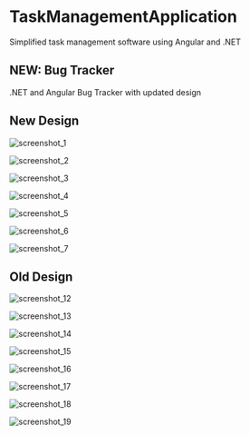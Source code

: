 # TaskManagementApplication
Simplified task management software using Angular and .NET

## NEW: Bug Tracker
.NET and Angular Bug Tracker with updated design

## New Design

![screenshot_1](images/Screenshot_1.jpg)

![screenshot_2](images/Screenshot_2.jpg)

![screenshot_3](images/Screenshot_3.jpg)

![screenshot_4](images/Screenshot_4.jpg)

![screenshot_5](images/Screenshot_5.jpg)

![screenshot_6](images/Screenshot_6.jpg)

![screenshot_7](images/Screenshot_7.jpg)

## Old Design

![screenshot_12](images/Screenshot_12-min.jpg)

![screenshot_13](images/Screenshot_13-min.jpg)

![screenshot_14](images/Screenshot_14-min.jpg)

![screenshot_15](images/Screenshot_15-min.jpg)

![screenshot_16](images/Screenshot_16-min.jpg)

![screenshot_17](images/Screenshot_17-min.jpg)

![screenshot_18](images/Screenshot_18-min.jpg)

![screenshot_19](images/Screenshot_19-min.jpg)
